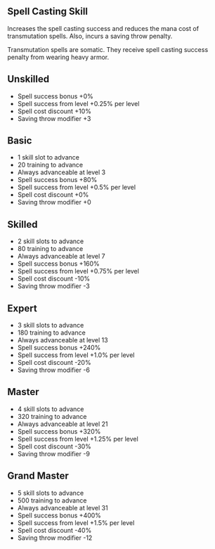 ## Spell Casting Skill

Increases the spell casting success and reduces the mana cost of transmutation spells. Also, incurs a saving throw penalty.

Transmutation spells are somatic. They receive spell casting success penalty from wearing heavy armor.

## Unskilled

* Spell success bonus +0%
* Spell success from level +0.25% per level
* Spell cost discount +10%
* Saving throw modifier +3

## Basic

* 1 skill slot to advance
* 20 training to advance
* Always advanceable at level 3
* Spell success bonus +80%
* Spell success from level +0.5% per level
* Spell cost discount +0%
* Saving throw modifier +0

## Skilled

* 2 skill slots to advance
* 80 training to advance
* Always advanceable at level 7
* Spell success bonus +160%
* Spell success from level +0.75% per level
* Spell cost discount -10%
* Saving throw modifier -3

## Expert

* 3 skill slots to advance
* 180 training to advance
* Always advanceable at level 13
* Spell success bonus +240%
* Spell success from level +1.0% per level
* Spell cost discount -20%
* Saving throw modifier -6

## Master

* 4 skill slots to advance
* 320 training to advance
* Always advanceable at level 21
* Spell success bonus +320%
* Spell success from level +1.25% per level
* Spell cost discount -30%
* Saving throw modifier -9

## Grand Master

* 5 skill slots to advance
* 500 training to advance
* Always advanceable at level 31
* Spell success bonus +400%
* Spell success from level +1.5% per level
* Spell cost discount -40%
* Saving throw modifier -12
